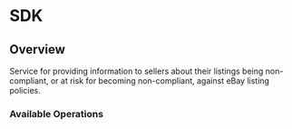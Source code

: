 # SDK

## Overview

Service for providing information to sellers about their listings being non-compliant, or at risk for becoming non-compliant, against eBay listing policies.

### Available Operations

